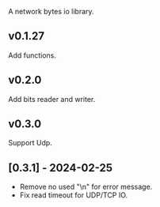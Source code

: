 A network bytes io library.

## v0.1.27
Add functions.
## v0.2.0
Add bits reader and writer.
## v0.3.0
Support Udp.
## [0.3.1] - 2024-02-25
- Remove no used "\n" for error message.
- Fix read timeout for UDP/TCP IO.